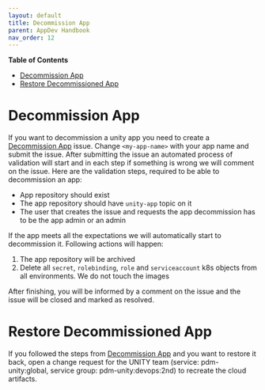 ```yaml
---
layout: default
title: Decommission App
parent: AppDev Handbook
nav_order: 12
---
```


**Table of Contents**

<!-- START doctoc generated TOC please keep comment here to allow auto update -->
<!-- DON'T EDIT THIS SECTION, INSTEAD RE-RUN doctoc TO UPDATE -->

- [Decommission App](#decommission-app)
- [Restore Decommissioned App](#restore-decommissioned-app)

<!-- END doctoc generated TOC please keep comment here to allow auto update -->

# Decommission App

If you want to decommission a unity app you need to create a [Decommission App][Decommission App] issue.
Change `<my-app-name>` with your app name and submit the issue.
After submitting the issue an automated process of validation will start and in each step if something is wrong we will comment on the issue.
Here are the validation steps, required to be able to decommission an app:
* App repository should exist
* The app repository should have `unity-app` topic on it
* The user that creates the issue and requests the app decommission has to be the app admin or an admin

If the app meets all the expectations we will automatically start to decommission it. Following actions will happen:
1. The app repository will be archived
2. Delete all `secret`, `rolebinding`, `role` and `serviceaccount`  k8s objects from all environments. We do not touch the images

After finishing, you will be informed by a comment on the issue and the issue will be closed and marked as resolved.

# Restore Decommissioned App

If you followed the steps from [Decommission App](#decommission-app) and you want to restore it back, open a change request for the UNITY team (service: pdm-unity:global, service group: pdm-unity:devops:2nd) to recreate the cloud artifacts.

[Decommission App]: https://atc-github.azure.cloud.bmw/UNITY/unity/issues/new?assignees=&labels=decommission+app%2C+waiting+for+review&template=decommission-app.md&title=Decommission+UNITY+App
